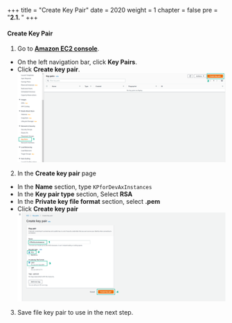 +++
title = "Create Key Pair"
date = 2020
weight = 1
chapter = false
pre = "<b>2.1. </b>"
+++
#### Create Key Pair

1. Go to [**Amazon EC2 console**](https://console.aws.amazon.com/ec2/).
* On the left navigation bar, click **Key Pairs**.
* Click **Create key pair**. 
![Create Key Pair](/images/2-prepare/2.1-createkeypair/createkeypair-001.png?featherlight=false&width=90pc)
2. In the **Create key pair** page
* In the **Name** section, type ```KPforDevAxInstances```
* In the **Key pair type** section, Select **RSA**
* In the **Private key file format** section, select **.pem**
* Click **Create key pair**
![Create Key Pair](/images/2-prepare/2.1-createkeypair/createkeypair-002.png?featherlight=false&width=90pc)
3. Save file key pair to use in the next step.